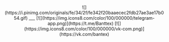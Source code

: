   <p align="center">
  ![](https://i.pinimg.com/originals/fe/34/2f/fe342f20baaecec2fdb27ae3ae17b054.gif)  
  ___
  [![](https://img.icons8.com/color/100/000000/telegram-app.png)](https://t.me/Banttex)
  [![](https://img.icons8.com/color/100/000000/vk-com.png)](https://vk.com/bantex)
  </p>

